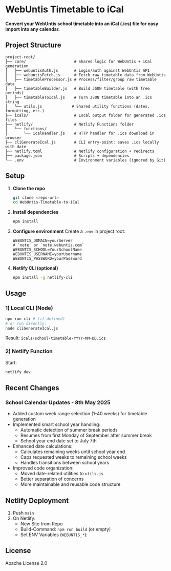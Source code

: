 # WebUntis Timetable to iCal

**Convert your WebUntis school timetable into an iCal (.ics) file for easy import into any calendar.**

## Project Structure

```
project-root/
├── core/                     # Shared logic for WebUntis + iCal generation
│   ├── webuntisAuth.js       # Login/auth against WebUntis API
│   ├── webuntisFetch.js      # Fetch raw timetable data from WebUntis
│   ├── timetableProcessor.js # Process/filter/group raw timetable data
│   ├── timetableBuilder.js   # Build JSON timetable (with free periods)
│   ├── timetableToIcal.js    # Turn JSON timetable into an .ics string
│   └── utils.js             # Shared utility functions (dates, formatting, etc.)
├── icals/                    # Local output folder for generated .ics files
├── netlify/                  # Netlify Functions folder
│   └── functions/
│       └── icalHandler.js    # HTTP handler for .ics download in browser
├── cliGenerateIcal.js        # CLI entry-point: saves .ics locally with date
├── netlify.toml              # Netlify configuration + redirects
├── package.json              # Scripts + dependencies
└── .env                      # Environment variables (ignored by Git)
```

## Setup

1. **Clone the repo**
   ```bash
   git clone <repo-url>
   cd WebUntis-Timetable-to-iCal
   ```

2. **Install dependencies**
   ```bash
   npm install
   ```

3. **Configure environment**
   Create a `.env` in project root:
   ```env
   WEBUNTIS_DOMAIN=yourServer
   # `nete` or `nete.webuntis.com`
   WEBUNTIS_SCHOOL=YourSchoolName
   WEBUNTIS_USERNAME=yourUsername
   WEBUNTIS_PASSWORD=yourPassword
   ```

4. **Netlify CLI (optional)**
   ```bash
   npm install -g netlify-cli
   ```

## Usage

### 1) Local CLI (Node)

```bash
npm run cli # (if defined)
# or run directly:
node cliGenerateIcal.js
```
Result: `icals/school-timetable-YYYY-MM-DD.ics`

### 2) Netlify Function

Start:
```bash
netlify dev
```

## Recent Changes

### School Calendar Updates - 8th May 2025
- Added custom week range selection (1-40 weeks) for timetable generation
- Implemented smart school year handling:
  * Automatic detection of summer break periods
  * Resumes from first Monday of September after summer break
  * School year end date set to July 7th
- Enhanced date calculations:
  * Calculates remaining weeks until school year end
  * Caps requested weeks to remaining school weeks
  * Handles transitions between school years
- Improved code organization:
  * Moved date-related utilities to `utils.js`
  * Better separation of concerns
  * More maintainable and reusable code structure

## Netlify Deployment

1. Push `main`
2. On Netlify:
   - New Site from Repo
   - Build-Command: `npm run build` (or empty)
   - Set ENV Variables (`WEBUNTIS_*`):

## License

Apache License 2.0